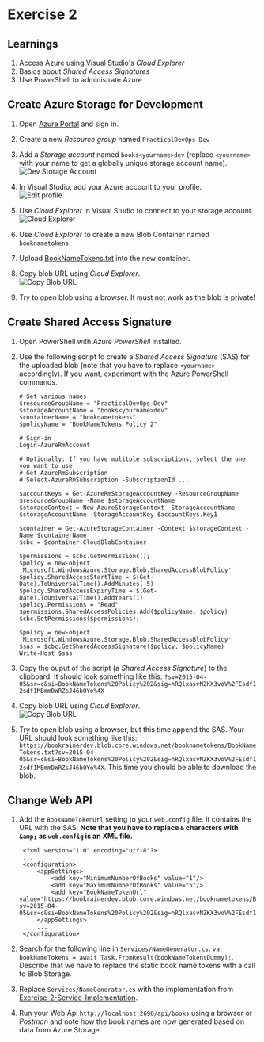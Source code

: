 # Exercise 2


## Learnings

1. Access Azure using Visual Studio's *Cloud Explorer*
1. Basics about *Shared Access Signatures*
1. Use PowerShell to administrate Azure


## Create Azure Storage for Development

1. Open [Azure Portal](https://portal.azure.com) and sign in.

1. Create a new *Resource group* named `PracticalDevOps-Dev`

1. Add a *Storage account* named `books<yourname>dev` (replace `<yourname>` with your name to get a globally unique storage account name).<br/>
   ![Dev Storage Account](img/dev-storage-account.png)

1. In Visual Studio, add your Azure account to your profile.<br/>
   ![Edit profile](img/visual-studio-add-subscription.png)

1. Use *Cloud Explorer* in Visual Studio to connect to your storage account.<br/>
   ![Cloud Explorer](img/visual-studio-cloud-explorer.png)

1. Use *Cloud Explorer* to create a new Blob Container named `booknametokens`.

1. Upload [BookNameTokens.txt](Assets/Exercise-2-Book-Name-Tokens/BookNameTokens.txt) into the new container.

1. Copy blob URL using *Cloud Explorer*.<br/>
   ![Copy Blob URL](img/copy-blob-url.png)

1. Try to open blob using a browser. It must not work as the blob is private!


## Create Shared Access Signature

1. Open PowerShell with *Azure PowerShell* installed.

1. Use the following script to create a *Shared Access Signature* (SAS) for the uploaded blob (note that you have to replace `<yourname>` accordingly). If you want, experiment with the Azure PowerShell commands.
    ```
    # Set various names
    $resourceGroupName = "PracticalDevOps-Dev"
    $storageAccountName = "books<yourname>dev"
    $containerName = "booknametokens"
    $policyName = "BookNameTokens Policy 2"

    # Sign-in
    Login-AzureRmAccount

    # Optionally: If you have mulitple subscriptions, select the one you want to use
    # Get-AzureRmSubscription
    # Select-AzureRmSubscription -SubscriptionId ...

    $accountKeys = Get-AzureRmStorageAccountKey -ResourceGroupName $resourceGroupName -Name $storageAccountName
    $storageContext = New-AzureStorageContext -StorageAccountName $storageAccountName -StorageAccountKey $accountKeys.Key1

    $container = Get-AzureStorageContainer -Context $storageContext -Name $containerName
    $cbc = $container.CloudBlobContainer

    $permissions = $cbc.GetPermissions();
    $policy = new-object 'Microsoft.WindowsAzure.Storage.Blob.SharedAccessBlobPolicy'
    $policy.SharedAccessStartTime = $(Get-Date).ToUniversalTime().AddMinutes(-5)
    $policy.SharedAccessExpiryTime = $(Get-Date).ToUniversalTime().AddYears(1)
    $policy.Permissions = "Read"
    $permissions.SharedAccessPolicies.Add($policyName, $policy)
    $cbc.SetPermissions($permissions);

    $policy = new-object 'Microsoft.WindowsAzure.Storage.Blob.SharedAccessBlobPolicy'
    $sas = $cbc.GetSharedAccessSignature($policy, $policyName)
    Write-Host $sas
    ```

1. Copy the ouput of the script (a *Shared Access Signature*) to the clipboard. It should look something like this: `?sv=2015-04-05&sr=c&si=BookNameTokens%20Policy%202&sig=hRQlxasvNZKX3voV%2FEsdf12sdf1MBmmDWRZsJ46bOYo%4X`

1. Copy blob URL using *Cloud Explorer*.<br/>
   ![Copy Blob URL](img/copy-blob-url.png)

1. Try to open blob using a browser, but this time append the SAS. Your URL should look something like this: `https://bookrainerdev.blob.core.windows.net/booknametokens/BookNameTokens.txt?sv=2015-04-05&sr=c&si=BookNameTokens%20Policy%202&sig=hRQlxasvNZKX3voV%2FEsdf12sdf1MBmmDWRZsJ46bOYo%4X`. This time you should be able to download the blob.


## Change Web API

1. Add the `BookNameTokenUrl` setting to your `web.config` file. It contains the URL with the SAS. **Note that you have to replace `&` characters with `&amp;` as `web.config` is an XML file.**
   ```
    <?xml version="1.0" encoding="utf-8"?>
    ...
    <configuration>
        <appSettings>
            <add key="MinimumNumberOfBooks" value="1"/>
            <add key="MaximumNumberOfBooks" value="5"/>
            <add key="BookNameTokenUrl" value="https://bookrainerdev.blob.core.windows.net/booknametokens/BookNameTokens.txt?sv=2015-04-05&sr=c&si=BookNameTokens%20Policy%202&sig=hRQlxasvNZKX3voV%2FEsdf12sdf1MBmmDWRZsJ46bOYo%4X"/>
        </appSettings>
        ...
    </configuration>
   ```

1. Search for the following line in `Services/NameGenerator.cs`: `var bookNameTokens = await Task.FromResult(bookNameTokensDummy);`. Describe that we have to replace the static book name tokens with a call to Blob Storage.

1. Replace `Services/NameGenerator.cs` with the implementation from [Exercise-2-Service-Implementation](Assets/Exercise-2-Service-Implementation/NameGenerator.cs).

1. Run your Web Api `http://localhost:2690/api/books` using a browser or *Postman* and note how the book names are now generated based on data from Azure Storage.
    
